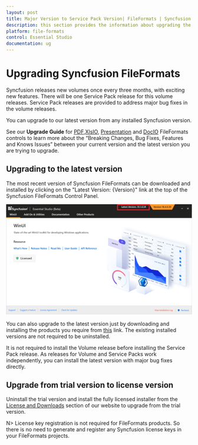 ```yaml
---
layout: post
title: Major Version to Service Pack Version| FileFormats | Syncfusion
description: this section provides the information about upgrading the FileFormats projects from major version to service pack version
platform: file-formats
control: Essential Studio
documentation: ug
---
```


# Upgrading Syncfusion FileFormats

Syncfusion releases new volumes once every three months, with exciting new features. There will be one Service Pack release for this volume releases. Service Pack releases are provided to address major bug fixes in the volume releases.

You can upgrade to our latest version from any installed Syncfusion version.

See our **Upgrade Guide** for [PDF](https://help.syncfusion.com/upgrade-guide/file-formats/PDF),[XlsIO](https://help.syncfusion.com/upgrade-guide/file-formats/xlsio), [Presentation](https://help.syncfusion.com/upgrade-guide/file-formats/presentation) and [DocIO](https://help.syncfusion.com/upgrade-guide/file-formats/docio) FileFormats controls to learn more about the “Breaking Changes, Bug Fixes, Features and Knows Issues” between your current version and the latest version you are trying to upgrade.


## Upgrading to the latest version

The most recent version of Syncfusion FileFormats can be downloaded and installed by clicking on the "Latest Version: {Version}" link at the top of the Syncfusion FileFormats Control Panel.

![Control Panel](Upgrade-images/upgrade-control-panel.png)

You can also upgrade to the latest version just by downloading and installing the products you require from [this](https://www.syncfusion.com/downloads/latest-version) link. The existing installed versions are not required to be uninstalled. 


It is not required to install the Volume release before installing the Service Pack release. As releases for Volume and Service Packs work independently, you can install the latest version with major bug fixes directly.


## Upgrade from trial version to license version

Uninstall the trial version and install the fully licensed installer from the [License and Downloads](https://www.syncfusion.com/account/downloads) section of our website to upgrade from the trial version.

N> License key registration is not required for FileFormats products. So there is no need to generate and register any Syncfusion license keys in your FileFormats projects.

